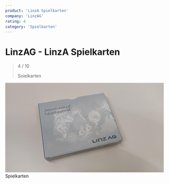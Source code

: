 ```yaml
---
product: 'LinzA Spielkarten'
company: 'LinzAG'
rating: 4
category: 'Spielkarten'
---
```


# LinzAG - LinzA Spielkarten

> 4 / 10
>
> Soielkarten

![LinzA Spielkarten](./assets/linzag-linza-spielkarten-80a1c462-4357-4250-a7f6-32346631880a.jpg)
Spielkarten
